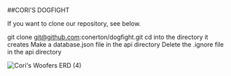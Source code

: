 ##CORI'S DOGFIGHT

If you want to clone our repository, see below.

git clone git@github.com:conerton/dogfight.git
cd into the directory it creates
Make a database.json file in the api directory
Delete the .ignore file in the api directory





![Cori's Woofers ERD (4)](https://user-images.githubusercontent.com/71336836/103917238-fcd36a00-50d2-11eb-8d7f-2471fe6edfa3.png)





